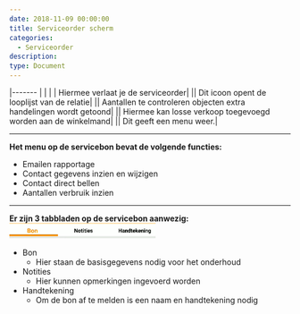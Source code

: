 ```yaml
---
date: 2018-11-09 00:00:00
title: Serviceorder scherm
categories:
  - Serviceorder
description:
type: Document
---
```

|-------                         |                                   |
|<i class="fas fa-arrow-left"></i>  |  Hiermee verlaat je de serviceorder|
|<i class="fas fa-building"></i>|  Dit icoon opent de looplijst van de relatie|
|<i class="fas fa-chart-bar"></i>|  Aantallen te controleren objecten extra handelingen wordt getoond|
|<i class="fas fa-shopping-basket"></i>|  Hiermee kan losse verkoop toegevoegd worden aan de winkelmand|
|<i class="fas fa-bars"></i>|  Dit geeft een menu weer.|

----
**Het menu op de servicebon bevat de volgende functies:**  
- <i class="fas fa-envelope"></i>  Emailen rapportage
- <i class="fas fa-user"></i>  Contact gegevens inzien en wijzigen
- <i class="fas fa-phone"></i>  Contact direct bellen
- <i class="fas fa-chart-bar"></i>  Aantallen verbruik inzien

----
**Er zijn 3 tabbladen op de servicebon aanwezig:**  
![](/images/2018-11-09-10-33-02.png)
- Bon
    - Hier staan de basisgegevens nodig voor het onderhoud
- Notities
    - Hier kunnen opmerkingen ingevoerd worden
- Handtekening
    - Om de bon af te melden is een naam en handtekening nodig
